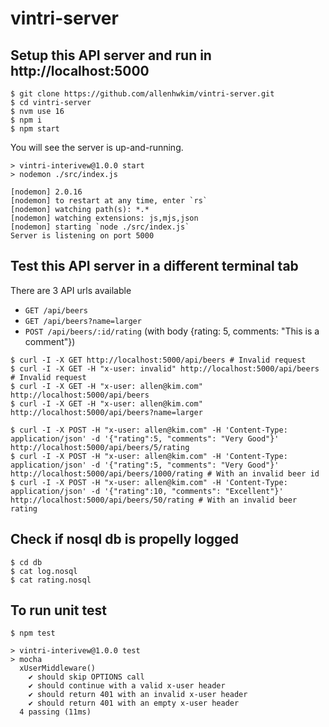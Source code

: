 # vintri-server

## Setup this API server and run in http://localhost:5000
```
$ git clone https://github.com/allenhwkim/vintri-server.git
$ cd vintri-server
$ nvm use 16
$ npm i
$ npm start
```
You will see the server is up-and-running.
```
> vintri-interivew@1.0.0 start
> nodemon ./src/index.js

[nodemon] 2.0.16
[nodemon] to restart at any time, enter `rs`
[nodemon] watching path(s): *.*
[nodemon] watching extensions: js,mjs,json
[nodemon] starting `node ./src/index.js`
Server is listening on port 5000
```

## Test this API server in a different terminal tab
There are 3 API urls available 

* `GET /api/beers`
* `GET /api/beers?name=larger`
* `POST /api/beers/:id/rating`   (with body {rating: 5, comments: "This is a comment"})
```
$ curl -I -X GET http://localhost:5000/api/beers # Invalid request
$ curl -I -X GET -H "x-user: invalid" http://localhost:5000/api/beers # Invalid request
$ curl -I -X GET -H "x-user: allen@kim.com" http://localhost:5000/api/beers
$ curl -I -X GET -H "x-user: allen@kim.com" http://localhost:5000/api/beers?name=larger 

$ curl -I -X POST -H "x-user: allen@kim.com" -H 'Content-Type: application/json' -d '{"rating":5, "comments": "Very Good"}' http://localhost:5000/api/beers/5/rating
$ curl -I -X POST -H "x-user: allen@kim.com" -H 'Content-Type: application/json' -d '{"rating":5, "comments": "Very Good"}' http://localhost:5000/api/beers/1000/rating # With an invalid beer id
$ curl -I -X POST -H "x-user: allen@kim.com" -H 'Content-Type: application/json' -d '{"rating":10, "comments": "Excellent"}' http://localhost:5000/api/beers/50/rating # With an invalid beer rating
```

## Check if nosql db is propelly logged
```
$ cd db
$ cat log.nosql
$ cat rating.nosql
```

## To run unit test
```
$ npm test

> vintri-interivew@1.0.0 test
> mocha
  xUserMiddleware()
    ✔ should skip OPTIONS call
    ✔ should continue with a valid x-user header
    ✔ should return 401 with an invalid x-user header
    ✔ should return 401 with an empty x-user header
  4 passing (11ms)
```


